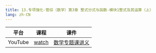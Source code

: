 ```yaml
---
title: 13.专项强化-管综（数学）第3章 整式分式与函数-模块1整式及其运算（上）
lang: zh-CN
---
```

| 平台       | 课程        | 课件 |
|----------|-----------|----|
| YouTube  | [watch](https://www.youtube.com/watch?v=b5nQJVdbtbo&list=PLm0MFkgiW1JgKq1kku2WxmrElFbDl7p_s&index=13) | [数学专题课讲义](../../public/math/%E6%95%B0%E5%AD%A6-%E5%9F%BA%E7%A1%80%E5%BC%BA%E5%8C%96%E8%AF%BE/3.%E3%80%90%E4%B8%93%E9%A2%98%E8%AF%BE%E8%AE%B2%E4%B9%89%E3%80%91%E7%AE%A1%E7%BB%BC-%E6%95%B0%E5%AD%A6.pdf)   |




